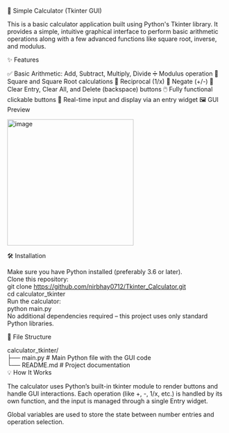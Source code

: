 🧮 Simple Calculator (Tkinter GUI)

This is a basic calculator application built using Python's Tkinter library. It provides a simple, intuitive graphical interface to perform basic arithmetic operations along with a few advanced functions like square root, inverse, and modulus.

✨ Features

✅ Basic Arithmetic: Add, Subtract, Multiply, Divide
➗ Modulus operation
🔢 Square and Square Root calculations
🧮 Reciprocal (1/x)
🔄 Negate (+/-)
🧼 Clear Entry, Clear All, and Delete (backspace) buttons
🖱️ Fully functional clickable buttons
👀 Real-time input and display via an entry widget
🖼️ GUI Preview

<img width="291" alt="image" src="https://github.com/user-attachments/assets/fa15203b-013e-4227-8ef7-4becf5f98b81" />

🛠️ Installation

Make sure you have Python installed (preferably 3.6 or later).  
Clone this repository:  
git clone https://github.com/nirbhay0712/Tkinter_Calculator.git  
cd calculator_tkinter  
Run the calculator:  
python main.py  
No additional dependencies required – this project uses only standard Python libraries.  

📁 File Structure  

calculator_tkinter/  
├── main.py    # Main Python file with the GUI code  
└── README.md        # Project documentation  
💡 How It Works  

The calculator uses Python’s built-in tkinter module to render buttons and handle GUI interactions. Each operation (like +, -, 1/x, etc.) is handled by its own function, and the input is managed through a single Entry widget.

Global variables are used to store the state between number entries and operation selection.



